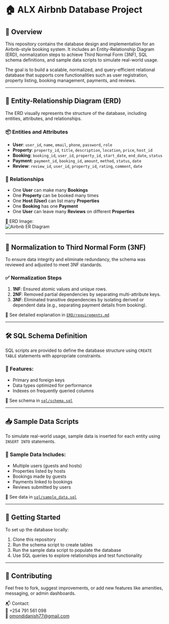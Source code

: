 # 🏠 ALX Airbnb Database Project

## 📘 Overview

This repository contains the database design and implementation for an Airbnb-style booking system. It includes an Entity-Relationship Diagram (ERD), normalization steps to achieve Third Normal Form (3NF), SQL schema definitions, and sample data scripts to simulate real-world usage.

The goal is to build a scalable, normalized, and query-efficient relational database that supports core functionalities such as user registration, property listing, booking management, payments, and reviews.

---

## 🧩 Entity-Relationship Diagram (ERD)

The ERD visually represents the structure of the database, including entities, attributes, and relationships.

### 📦 Entities and Attributes

- **User**: `user_id`, `name`, `email`, `phone`, `password`, `role`
- **Property**: `property_id`, `title`, `description`, `location`, `price`, `host_id`
- **Booking**: `booking_id`, `user_id`, `property_id`, `start_date`, `end_date`, `status`
- **Payment**: `payment_id`, `booking_id`, `amount`, `method`, `status`, `date`
- **Review**: `review_id`, `user_id`, `property_id`, `rating`, `comment`, `date`

### 🔗 Relationships

- One **User** can make many **Bookings**
- One **Property** can be booked many times
- One **Host (User)** can list many **Properties**
- One **Booking** has one **Payment**
- One **User** can leave many **Reviews** on different **Properties**

📎 ERD Image:  
![Airbnb ER Diagram](ERD/airbnb-erd.png)

---

## 🧠 Normalization to Third Normal Form (3NF)

To ensure data integrity and eliminate redundancy, the schema was reviewed and adjusted to meet 3NF standards.

### ✅ Normalization Steps

1. **1NF**: Ensured atomic values and unique rows.
2. **2NF**: Removed partial dependencies by separating multi-attribute keys.
3. **3NF**: Eliminated transitive dependencies by isolating derived or dependent data (e.g., separating payment details from booking).

📄 See detailed explanation in [`ERD/requirements.md`](ERD/requirements.md)

---

## 🛠️ SQL Schema Definition

SQL scripts are provided to define the database structure using `CREATE TABLE` statements with appropriate constraints.

### 🧱 Features:
- Primary and foreign keys
- Data types optimized for performance
- Indexes on frequently queried columns

📄 See schema in [`sql/schema.sql`](sql/schema.sql)

---

## 📥 Sample Data Scripts

To simulate real-world usage, sample data is inserted for each entity using `INSERT INTO` statements.

### 🧪 Sample Data Includes:
- Multiple users (guests and hosts)
- Properties listed by hosts
- Bookings made by guests
- Payments linked to bookings
- Reviews submitted by users

📄 See data in [`sql/sample_data.sql`](sql/sample_data.sql)

---

## 🚀 Getting Started

To set up the database locally:

1. Clone this repository
2. Run the schema script to create tables
3. Run the sample data script to populate the database
4. Use SQL queries to explore relationships and test functionality

---

## 🤝 Contributing

Feel free to fork, suggest improvements, or add new features like amenities, messaging, or admin dashboards.

📬 Contact:  
📱 +254 791 561 098  
📧 omondidanish77@gmail.com
